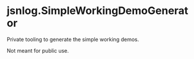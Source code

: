 # jsnlog.SimpleWorkingDemoGenerator

Private tooling to generate the simple working demos. 

Not meant for public use.


